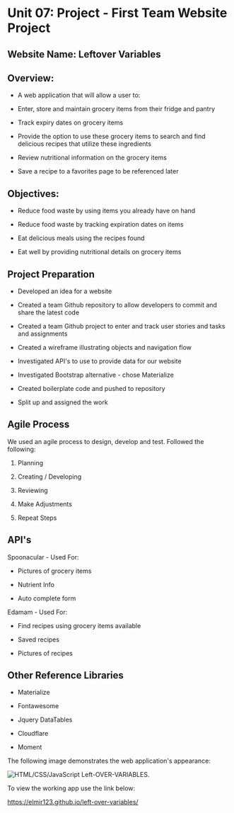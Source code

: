 # Unit 07: Project - First Team Website Project 

## Website Name:  Leftover Variables

## Overview:

* A web application that will allow a user to:

- Enter, store and maintain grocery items from their fridge and pantry  

- Track expiry dates on grocery items 

- Provide the option to use these grocery items to search and find delicious recipes that utilize these ingredients
    
- Review nutritional information on the grocery items

- Save a recipe to a favorites page to be referenced later 

## Objectives:

- Reduce food waste by using items you already have on hand

- Reduce food waste by tracking expiration dates on items 

- Eat delicious meals using the recipes found

- Eat well by providing nutritional details on grocery items

## Project Preparation

- Developed an idea for a website

- Created a team Github repository to allow developers to commit and share the latest code

- Created a team Github project to enter and track user stories and tasks and assignments

- Created a wireframe illustrating objects and navigation flow

- Investigated API's to use to provide data for our website

- Investigated Bootstrap alternative - chose Materialize

- Created boilerplate code and pushed to repository

- Split up and assigned the work

## Agile Process

We used an agile process to design, develop and test.  Followed the following:

1. Planning 

2. Creating / Developing

3. Reviewing

4. Make Adjustments

5. Repeat Steps

## API's

Spoonacular - Used For:

- Pictures of grocery items

- Nutrient Info

- Auto complete form

Edamam - Used For:

- Find recipes using grocery items available

- Saved recipes

- Pictures of recipes

## Other Reference Libraries

- Materialize

- Fontawesome

- Jquery DataTables

- Cloudflare

- Moment

The following image demonstrates the web application's appearance:

![HTML/CSS/JavaScript Left-OVER-VARIABLES.](./Images/screen.png)

To view the working app use the link below:

https://elmir123.github.io/left-over-variables/